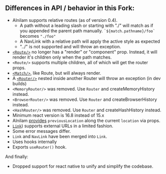 ## Differences in API / behavior in this Fork:

* Alnilam supports relative routes (as of version 0.4).
	* A path without a leading slash or starting with "./" will match as if you appended the parent path manually. ``` `${match.pathname}/foo` ``` becomes ```"./foo"```
	* A NavLink with a relative path will apply the active style as expected
	* "../" is not supported and will throw an exception.
* [```<Route/>```](./components/Route.md) no longer has a "render" or "component" prop. Instead, it will render it's children only when the path matches.
* ```<Route/>``` supports multiple children, all of which will get the router props.
* [```<Match/>```](./components/Match.md), like Route, but will always render.
* A [```<Router/>```](./components/Router.md) nested inside another Router will throw an exception (in dev builds)
* ```<MemoryRouter/>``` was removed. Use ```Router``` and createMemoryHistory instead.
* ```<BrowserRouter/>``` was removed. Use ```Router``` and createBrowserHistory instead.
* ```<HashRouter/>``` was removed. Use ```Router``` and createHashHistory instead.
* Minimum react version is 16.8 instead of 15.x
* Alnilam [provides](./functions/withRouter.md#passed-props) ```previousLocation``` along the current ```location``` via props.
* [```Link```](./components/Link.md)) supports external URLs in a limited fashion.
* Some error messages differ.
* ```Link``` and ```NavLink``` have been merged into ```Link```.
* Uses hooks internally
* Exports ```useRouter()``` hook.

And finally:

* Dropped support for react native to unify and simplify the codebase.

